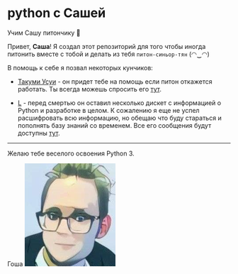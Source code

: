 # python с Сашей

Учим Сашу питончику 🐍

Привет, **Саша**! Я создал этот репозиторий для того чтобы иногда питонить вместе с тобой и делать из тебя `питон-синьор-тян` (◠‿◠)

В помощь к себе я позвал некоторых кунчиков:

- [Такуми Усуи](https://github.com/gosha20777/python-with-sasha/discussions/1) - он придет тебе на помощь если питон откажется работать. Ты вcегда можешь спросить его [тут](https://github.com/gosha20777/python-with-sasha/discussions/1).

- [L](_docs/Readme.md) - перед смертью он оставил несколько дискет с информацией о Python и разработке в целом. К сожалению я еще не успел расшифровать всю информацию, но обещаю что буду стараться и пополнять базу знаний со временем. Все его сообщения будут доступны [тут](_docs/Readme.md).

---

Желаю тебе веселого освоения Python 3. 

Гоша
![gosha20777_to_anime](_docs/img/gosha20777_to_anime.jpg)